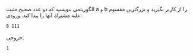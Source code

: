 الگوريتمی بنويسيد كه دو عدد صحيح مثبت a و b را از كاربر بگيريد و بزرگترين مقسوم عليه مشترك آنها را پيدا كند.
ورودی:

```sh
8 111
```

خروجی:

```sh
1
```